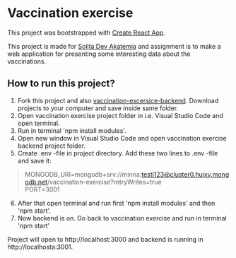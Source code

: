# Vaccination exercise

This project was bootstrapped with [Create React App](https://github.com/facebook/create-react-app).

This project is made for [Solita Dev Akatemia](https://github.com/solita/vaccine-exercise-2021) and  assignment is to make a web application for presenting some interesting data about the vaccinations.

## How to run this project?

1. Fork this project and also [vaccination-excersice-backend](https://github.com/minnake/vaccination-exercise-backend). Download projects to your computer and save inside same folder.
2. Open vaccination exercise project folder in i.e. Visual Studio Code and open terminal.
3. Run in terminal 'npm install modules'.
4. Open new window in Visual Studio Code and open vaccination exercise backend project folder. 
5. Create .env -file in project directory. Add these two lines to .env -file and save it:
>MONGODB_URI=mongodb+srv://minna:testi123@cluster0.hujxy.mongodb.net/vaccination-exercise?retryWrites=true<br>
>PORT=3001
6. After that open terminal and run first 'npm install modules' and then 'npm start'.
7. Now backend is on. Go back to vaccination exercise and run in terminal 'npm start'

Project will open to http://localhost:3000 and backend is running in http://localhosta:3001.
